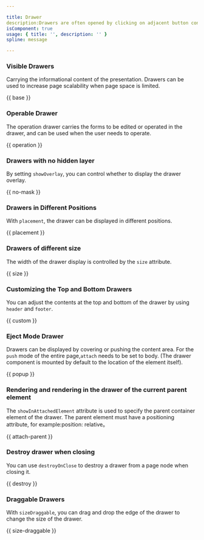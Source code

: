 ```yaml
---

title: Drawer
description:Drawers are often opened by clicking on adjacent button controls, floating panels that slide in from the edge of the screen, also known as half-screen pop-ups.
isComponent: true
usage: { title: '', description: '' }
spline: message

---
```


### Visible Drawers

Carrying the informational content of the presentation. Drawers can be used to increase page scalability when page space is limited.

{{ base }}

### Operable Drawer

The operation drawer carries the forms to be edited or operated in the drawer, and can be used when the user needs to operate.

{{ operation }}

### Drawers with no hidden layer

By setting `showOverlay`, you can control whether to display the drawer overlay.

{{ no-mask }}

### Drawers in Different Positions

With `placement`, the drawer can be displayed in different positions.

{{ placement }}

### Drawers of different size

The width of the drawer display is controlled by the `size` attribute.

{{ size }}

### Customizing the Top and Bottom Drawers

You can adjust the contents at the top and bottom of the drawer by using `header` and `footer`.

{{ custom }}

### Eject Mode Drawer

Drawers can be displayed by covering or pushing the content area. For the `push` mode of the entire page,`attach` needs to be set to body. (The drawer component is mounted by default to the location of the element itself).

{{ popup }}

### Rendering and rendering in the drawer of the current parent element

The `showInAttachedElement` attribute is used to specify the parent container element of the drawer. The parent element must have a positioning attribute, for example:position: relative。

{{ attach-parent }}

### Destroy drawer when closing

You can use `destroyOnClose` to destroy a drawer from a page node when closing it.

{{ destroy }}

### Draggable Drawers

With `sizeDraggable`, you can drag and drop the edge of the drawer to change the size of the drawer.

{{ size-draggable }}
